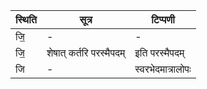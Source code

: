 | स्थिति | सूत्र | टिप्पणी |
| ----- | ------- | ------ |
| जि॒ | - | - |
| जि॒ | शेषात् कर्तरि परस्मैपदम् | इति परस्मैपदम् |
| जि | - | स्वरभेदमात्रालोपः |
